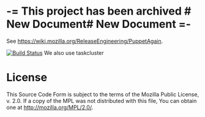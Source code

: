 # -= This project has been archived # New Document# New Document =-

See https://wiki.mozilla.org/ReleaseEngineering/PuppetAgain.

[![Build Status](https://travis-ci.org/mozilla-releng/build-puppet.png)](https://travis-ci.org/mozilla-releng/build-puppet)
We also use taskcluster

License
=======

This Source Code Form is subject to the terms of the Mozilla Public License, v.
2.0. If a copy of the MPL was not distributed with this file, You can obtain
one at http://mozilla.org/MPL/2.0/.
